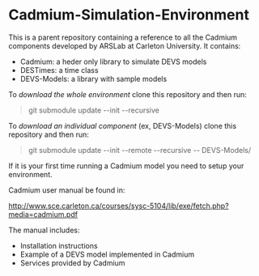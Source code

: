 # Cadmium-Simulation-Environment
This is a parent repository containing a reference to all the Cadmium components developed by ARSLab at Carleton University.
It contains:
- Cadmium: a heder only library to simulate DEVS models
- DESTimes: a time class
- DEVS-Models: a library with sample models

To *download the whole environment* clone this repository and then run: 
> git submodule update --init --recursive

To *download an individual component* (ex, DEVS-Models) clone this repository and then run:
> git submodule update --init --remote --recursive -- DEVS-Models/

If it is your first time running a Cadmium model you need to setup your environment.

Cadmium user manual be found in:

http://www.sce.carleton.ca/courses/sysc-5104/lib/exe/fetch.php?media=cadmium.pdf

The manual includes:
- Installation instructions
- Example of a DEVS model implemented in Cadmium
- Services provided by Cadmium
